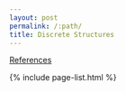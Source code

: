 ```yaml
---
layout: post
permalink: /:path/
title: Discrete Structures
---
```


[References](https://web.stanford.edu/class/cs103x/cs103x-notes.pdf)


{% include page-list.html %}